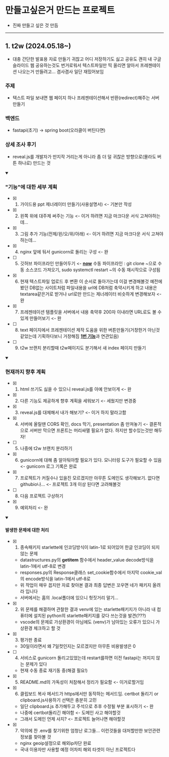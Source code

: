 # 만들고싶은거 만드는 프로젝트

- 진짜 만들고 싶은 것 만듬

---

## 1. t2w (2024.05.18~)

- 대충 간단한 발표용 자료 만들기 귀찮고 어디 저장하기도 싫고 공유도 괜히 내 구글 슬라이드 웹 공유하는것도 번거로워서 텍스트파일만 띡 올리면 알아서 프레젠테이션 나오는거 만들려고... 겸사겸사 일단 재밌어보임

### 주제

- 텍스트 파일 보내면 웹 페이지 하나 프레젠테이션해서 반환(redirect)해주는 서버 만들기

### 백엔드

- fastapi(초기) -> spring boot(오라클이 버틴다면)

### 상세 조사 후기 

- reveal.js를 개발자가 만지작 거리는게 아니라 좀 더 덜 귀찮은 방향으로(몰라도 버튼 하나로) 만드는 것

<details open>
<summary><h3>"기능"에 대한 세부 계획</h3></summary>
<div markdown="1">   

- [X] 1. 가이드용 ppt 제너레이터 만들기(사용설명서) <- 기본만 작성

- [X] 2. 왼쪽 위에 대주제 써주는 기능 <- 이거 하려면 지금 마크다운 서식 고쳐야하는데...

- [X] 3. 그림 추가 기능(전체/왼/오/위/아래) <- 이거 하려면 지금 마크다운 서식 고쳐야하는데...

- [X] 4. nginx 앞에 둬서 gunicorn로 돌리는 구성 <- 완

- [ ] 5. 깃허브 파이프라인 만들어두기 <- <U>**now**</U> 수동 파이프라인 : git clone ~으로 수동 소스코드 가져오기, sudo systemctl restart ~의 수동 재시작으로 구성됨

- [X] 6. 현재 텍스트파일 업로드 후 변환 이 순서로 돌아가는데 이걸 변경해볼것 예전에 봤던 DB없는 사이트처럼 파일내용을 url에 DB처럼 축약시키게 하고 내용은 textarea같은거로 받거나 url로만 만드는 제너레이터 비슷하게 변경해보자 <- 완

- [X] 7. 프레젠테이션 템플릿을 서버에서 내용 축약후 200자 이내라면 URL로도 볼 수 있게 만들어보기 <- 완

- [ ] 8. text 페이지에서 프레젠테이션 제작 도움을 위한 버튼만들기(거창한거 아닌것 같았는데 기획하다보니 거창해짐 <U>**1번 기능**</U>과 연관있음)

- [ ] 9. t2w 브랜치 분리할때 t2w페이지도 분기해서 새 index 페이지 만들기

</div>
</details>

<details open>
<summary><h3>현재까지 향후 계획</h3></summary>
<div markdown="1">   

- [X] 1. html 쓰기도 싫을 수 있으니 reveal.js를 아예 안보이게 <- 완

- [X] 2. 다른 기능도 제공하게 향후 계획을 세워보기 <- 세웠지만 변경중

- [X] 3. reveal.js를 대체해서 내가 해보기? <- 이거 하지 말라고함

- [X] 4. 서버에 올릴땐 CORS 확인, docs 막기, presentation 좀 만져놓기 <- 결론적으로 서버만 막으면 프론트는 머리싸맬 필요가 없다. 하지만 할수있는것만 해두자!

- [ ] 5. 나중에 t2w 브랜치 분리하기

- [X] 6. gunicorn에 대해 좀 알아둬야할 필요가 있다. 모니터링 도구가 필요할 수 있음 <- gunicorn 로그 기록은 완료

- [X] 7. 프로젝트가 커질수나 있을진 모르겠지만 아무튼 도메인도 생각해보기. 없다면 githubio나... <- 프로젝트 3개 이상 된다면 고려해볼것

- [ ] 8. 다음 프로젝트 구상하기

- [X] 9. 예외처리 <- 완

</div>
</details>

<details open>
<summary><h4>발생한 문제에 대한 처리</h4></summary>
<div markdown="1">   

- [X] 1. 종속패키지 starlette에 인코딩방식이 latin-1로 되어있어 한글 인코딩이 되지 않는 문제
  * datastructures.py의 __getitem__ 함수에서 header_value decode방식을 latin-1에서 utf-8로 변경
  * responses.py의 Response클래스 set_cookie함수에서 마지막 cookie_val의 encode방식을 latin-1에서 utf-8로
  * 위 작업이 매우 꼽지만 자료 찾아본 결과 최종 답변은 꼬우면 네가 패키지 올려라 입니다
  * 서버에서는 홈의 .local폴더에 있으니 헛짓거리 말기...

- [X] 2. 위 문제를 해결하며 관찰한 결과 venv에 있는 starlette패키지가 아니라 내 컴퓨터에 설치된 python의 starlette패키지를 갖다 쓰는것을 발견(???)
  * vscode의 문제로 가상환경이 아님에도 (venv)가 남아있는 오류가 있으니 가상환경 체크하고 할 것

- [X] 3. 평가판 종료
  * 30일이라면서 왜 7일컷인지는 모르겠지만 아무튼 비용발생은 0

- [ ] 4. 서비스로 gunicorn 돌리고있었는데 restart를하면 이전 fastapi는 꺼지지 않는 문제가 있다
  * 현재 수동 종료 재기동 중(해결 필요!)

- [X] 5. README.md의 가독성이 처참해서 정리가 필요함 <- 이거로할거임

- [X] 6. 클립보드 복사 메서드가 https에서만 동작하는 메서드임. certbot 돌리기 or clipboard.js사용하기 선택은 충분히 고민
  * 일단 clipboard.js 추가해두고 주석으로 추후 수정될 부분 표시하기 <- 완
  * 나중에 certbot돌리긴 해야함 <- 도메인 사고 해야할것
  * 그래서 도메인 언제 사지? <- 프로젝트 늘어나면 해야할것

- [X] 7. 악의에 찬 .env를 찾기위한 엄청난 로그들... 이런것들을 대처할만한 보안관련 정보를 찾아볼 것
  * nginx geoip설정으로 해외ip차단 완료
  * 국내 이용자만 사용할 예정 어차피 해외 타겟이 아닌 프로젝트다

</div>
</details>